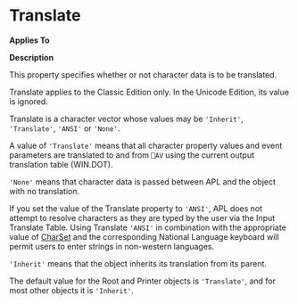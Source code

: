 




<h1 class="heading"><span class="name">Translate</span></h1>

**Applies To**


**Description**


This property specifies whether or not character data is to be translated.



Translate applies to the Classic Edition only. In the Unicode Edition,
			its value is ignored.


Translate is a character vector whose values may be `'Inherit'`,
`'Translate'`, `'ANSI'` or `'None'`.


A value of `'Translate'` means that all
character property values and event parameters are translated to and from `⎕AV` using the current output translation table (WIN.DOT).


`'None'` means that character data is
passed between APL and the object with no translation.


If you set the value of the Translate property to `'ANSI'`,
APL does not attempt to resolve characters as they are typed by the user via the
Input Translate Table. Using Translate `'ANSI'` in combination with the appropriate value of [CharSet](CharSet.htm) and the corresponding National Language keyboard will permit users to enter
strings in non-western languages.


`'Inherit'` means that the object
inherits its translation from its parent.


The default value for the Root and Printer objects is `'Translate'`,
and for most other objects it is `'Inherit'`.


